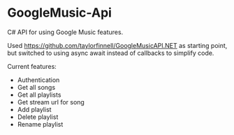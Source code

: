 GoogleMusic-Api
===============

C# API for using Google Music features.

Used https://github.com/taylorfinnell/GoogleMusicAPI.NET as starting point, but switched to using async await instead of callbacks to simplify code.

Current features:
* Authentication
* Get all songs
* Get all playlists
* Get stream url for song
* Add playlist
* Delete playlist
* Rename playlist
